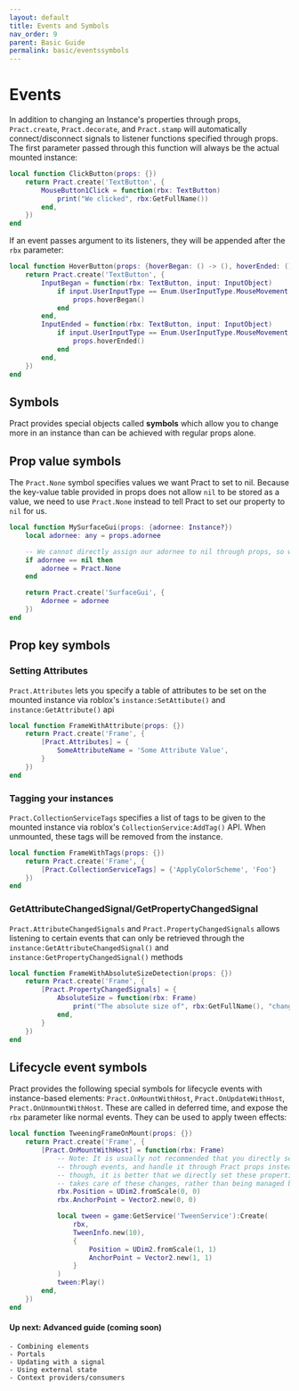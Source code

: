 ```yaml
---
layout: default
title: Events and Symbols
nav_order: 9
parent: Basic Guide
permalink: basic/eventssymbols
---
```


# Events

In addition to changing an Instance's properties through props, `Pract.create`, `Pract.decorate`, and `Pract.stamp` will automatically connect/disconnect signals to listener functions specified through props. The first parameter passed through this function will always be the actual mounted instance:

```lua
local function ClickButton(props: {})
    return Pract.create('TextButton', {
        MouseButton1Click = function(rbx: TextButton)
            print("We clicked", rbx:GetFullName())
        end,
    })
end
```

If an event passes argument to its listeners, they will be appended after the `rbx` parameter:
```lua
local function HoverButton(props: {hoverBegan: () -> (), hoverEnded: () -> ()})
    return Pract.create('TextButton', {
        InputBegan = function(rbx: TextButton, input: InputObject)
            if input.UserInputType == Enum.UserInputType.MouseMovement then
                props.hoverBegan()
            end
        end,
        InputEnded = function(rbx: TextButton, input: InputObject)
            if input.UserInputType == Enum.UserInputType.MouseMovement then
                props.hoverEnded()
            end
        end,
    })
end
```

## Symbols

Pract provides special objects called **symbols** which allow you to change more in an instance than can be achieved with regular props alone.

## Prop value symbols

The `Pract.None` symbol specifies values we want Pract to set to nil. Because the key-value table provided in props does not allow `nil` to be stored as a value, we need to use `Pract.None` instead to tell Pract to set our property to `nil` for us.

```lua
local function MySurfaceGui(props: {adornee: Instance?})
    local adornee: any = props.adornee

    -- We cannot directly assign our adornee to nil through props, so we must use a symbol here!
    if adornee == nil then
        adornee = Pract.None
    end

    return Pract.create('SurfaceGui', {
        Adornee = adornee
    })
end
```

## Prop key symbols

### Setting Attributes

`Pract.Attributes` lets you specify a table of attributes to be set on the mounted instance via roblox's `instance:SetAttibute()` and `instance:GetAttribute()` api

```lua
local function FrameWithAttribute(props: {})
    return Pract.create('Frame', {
        [Pract.Attributes] = {
            SomeAttributeName = 'Some Attribute Value',
        }
    })
end
```

### Tagging your instances

`Pract.CollectionServiceTags` specifies a list of tags to be given to the mounted instance via roblox's `CollectionService:AddTag()` API. When unmounted, these tags will be removed from the instance.

```lua
local function FrameWithTags(props: {})
    return Pract.create('Frame', {
        [Pract.CollectionServiceTags] = {'ApplyColorScheme', 'Foo'}
    })
end
```

### GetAttributeChangedSignal/GetPropertyChangedSignal

`Pract.AttributeChangedSignals` and `Pract.PropertyChangedSignals` allows listening to certain events that can only be retrieved through the `instance:GetAttributeChangedSignal()` and `instance:GetPropertyChangedSignal()` methods

```lua
local function FrameWithAbsoluteSizeDetection(props: {})
    return Pract.create('Frame', {
        [Pract.PropertyChangedSignals] = {
            AbsoluteSize = function(rbx: Frame)
                print("The absolute size of", rbx:GetFullName(), "changed!")
            end,
        }
    })
end
```

## Lifecycle event symbols

Pract provides the following special symbols for lifecycle events with instance-based elements: `Pract.OnMountWithHost`, `Pract.OnUpdateWithHost`, `Pract.OnUnmountWithHost`. These are called in deferred time, and expose the `rbx` parameter like normal events. They can be used to apply tween effects:

```lua
local function TweeningFrameOnMount(props: {})
    return Pract.create('Frame', {
        [Pract.OnMountWithHost] = function(rbx: Frame)
            -- Note: It is usually not recommended that you directly set an instance's properties
            -- through events, and handle it through Pract props instead. In the case of tweens
            -- though, it is better that we directly set these properties here so that the tween
            -- takes care of these changes, rather than being managed by Pract in any way.
            rbx.Position = UDim2.fromScale(0, 0)
            rbx.AnchorPoint = Vector2.new(0, 0)

            local tween = game:GetService('TweenService'):Create(
                rbx,
                TweenInfo.new(10),
                {
                    Position = UDim2.fromScale(1, 1)
                    AnchorPoint = Vector2.new(1, 1)
                }
            )
            tween:Play()
        end,
    })
end
```

#### Up next: Advanced guide (coming soon)
    - Combining elements
    - Portals
    - Updating with a signal
    - Using external state
    - Context providers/consumers
